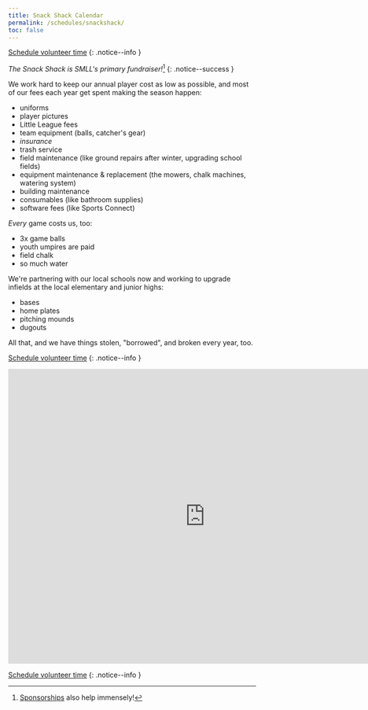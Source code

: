 ```yaml
---
title: Snack Shack Calendar
permalink: /schedules/snackshack/
toc: false
---
```


[Schedule volunteer time](https://calendly.com/sierramountainll/banana-stand)
{: .notice--info }

_The Snack Shack is SMLL's primary fundraiser!_[^sponsors]
{: .notice--success }

We work hard to keep our annual player cost as low as possible, and
most of our fees each year get spent making the season happen:
- uniforms
- player pictures
- Little League fees
- team equipment (balls, catcher's gear)
- _insurance_
- trash service
- field maintenance (like ground repairs after winter, upgrading school fields)
- equipment maintenance & replacement (the mowers, chalk machines, watering system)
- building maintenance
- consumables (like bathroom supplies)
- software fees (like Sports Connect)

_Every_ game costs us, too:
- 3x game balls
- youth umpires are paid
- field chalk
- so much water

We're partnering with our local schools now and working to upgrade infields
at the local elementary and junior highs:
- bases
- home plates
- pitching mounds
- dugouts

All that, and we have things stolen, "borrowed", and broken every year, too.

[Schedule volunteer time](https://calendly.com/sierramountainll/banana-stand)
{: .notice--info }

<iframe src="https://calendar.google.com/calendar/embed?src=6f60778b3df080ad98af2d604252308b1d2f28a8ef389602b6ce5574dd0f02d7%40group.calendar.google.com&ctz=America%2FLos_Angeles" style="border: 0" width="800" height="600" frameborder="0" scrolling="no"></iframe>

[Schedule volunteer time](https://calendly.com/sierramountainll/banana-stand)
{: .notice--info }


[^sponsors]: [Sponsorships](/sponsors/) also help immensely!
